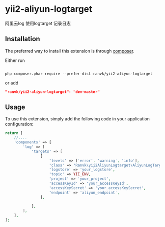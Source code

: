 # yii2-aliyun-logtarget
阿里云log 使用logtarget 记录日志


Installation
------------

The preferred way to install this extension is through [composer](http://getcomposer.org/download/).

Either run

```

php composer.phar require --prefer-dist ranvk/yii2-aliyun-logtarget
```

or add

```json
"ranvk/yii2-aliyun-logtarget": "dev-master"
```

Usage
-----

To use this extension,  simply add the following code in your application configuration:

```php
return [
    //....
    'components' => [
        'log' => [
            'targets' => [
                [
                    'levels' => ['error', 'warning', 'info'],
                    'class' => 'Ranvk\yii2AliyunLogtarget\AliyunLogTarget',
                    'logstore' => 'your_logstore',
                    'topic' => YII_ENV,
                    'project' => 'your_project',
                    'accessKeyId' => 'your_accessKeyId',
                    'accessKeySecret' => 'your_accessKeySecret',
                    'endpoint' => 'aliyun_endpoint',
                ],
            
            ],
        ],
    ],
];
```